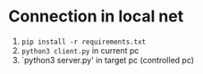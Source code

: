 # Connection in local net
1. `pip install -r requirements.txt`
2. `python3 client.py` in current pc
3. `python3 server.py' in target pc (controlled pc)
